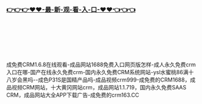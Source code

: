 ### [👉👉👉♥♥-最-新-观-看-入-口-♥♥👈👈👈](https://mrddrm.github.io/crm.html)
<br></br><br></br><br></br>
成免费CRM1.6.8在线观看-成品网站1688免费入口网页版怎样-成人永久免费crm入口在哪-国产在线永久免费crm-国内永久免费CRM系统网站-ysl水蜜桃86满十八岁会黑吗--成色P31S是国精产品吗-成品视频crm999-成免费的CRM1688，成品视频CRM网站，十大黄冈网站crm，成品网站1.1.719，国内永久免费SAAS CRM，成品网站大全APP下载广告-成免费的crm163.CC
